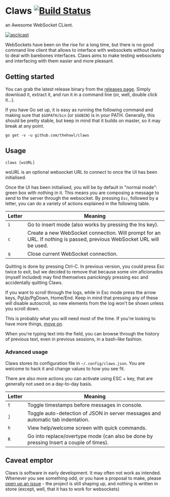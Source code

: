 # Claws [![Build Status](https://travis-ci.org/thehowl/claws.svg?branch=master)](https://travis-ci.org/thehowl/claws)

an Awesome WebSocket CLient.

[![asciicast](https://asciinema.org/a/125778.png)](https://asciinema.org/a/125778)

WebSockets have been on the rise for a long time, but there is no good command line client that allows to interface with websockets without having to deal with barebones interfaces. Claws aims to make testing websockets and interfacing with them easier and more pleasant.

## Getting started

You can grab the latest release binary from the [releases page](https://github.com/thehowl/claws/releases). Simply download it, extract it, and run it in a command line (or, well, double click it...).

If you have Go set up, it is easy as running the following command and making sure that `$GOPATH/bin` (or `$GOBIN`) is in your PATH.
Generally, this should be pretty stable, but keep in mind that it builds on master, so it may break at any point.

```
go get -v -u github.com/thehowl/claws
```

## Usage

```
claws [wsURL]
```

wsURL is an optional websocket URL to connect to once the UI has been initialised.

Once the UI has been initialised, you will be by default in "normal mode": green box with nothing in it. This means you are composing a message to send to the server through the websocket. By pressing `Esc`, followed by a letter, you can do a variety of actions explained in the following table.

Letter   | Meaning
---------|----------------------------------------------------
`i`      | Go to insert mode (also works by pressing the Ins key).
`c`      | Create a new WebSocket connection. Will prompt for an URL. If nothing is passed, previous WebSocket URL will be used.
`q`      | Close current WebSocket connection.

Quitting is done by pressing Ctrl-C. In previous version, you could press Esc twice to exit, but we decided to remove that because some vim aficionados (myself included) may find themselves panickingly pressing esc and accidentally quitting Claws.

If you want to scroll through the logs, while in Esc mode press the arrow keys, PgUp/PgDown, Home/End. Keep in mind that pressing any of these will disable autoscroll, so new elements from the log won't be shown unless you scroll down.

This is probably what you will need most of the time. If you're looking to have more things, [move on](#advanced-usage).

When you're typing text into the field, you can browse through the history of previous text, even in previous sessions, in a bash-like fashion.

### Advanced usage

Claws stores its configuration file in `~/.config/claws.json`. You are welcome to hack it and change values to how you see fit.

There are also more actions you can activate using ESC + key, that are generally not used on a day-to-day basis.

Letter   | Meaning
---------|----------------------------------------------------
`t`      | Toggle timestamps before messages in console.
`j`      | Toggle auto-detection of JSON in server messages and automatic tab indentation.
`h`      | View help/welcome screen with quick commands.
`R`      | Go into replace/overtype mode (can also be done by pressing Insert a couple of times).

## Caveat emptor

Claws is software in early development. It may often not work as intended. Whenever you see something odd, or you have a proposal to make, please [open up an issue](https://github.com/thehowl/claws/issues/new) - the project is still shaping up, and nothing is written in stone (except, well, that it has to work for websockets)
